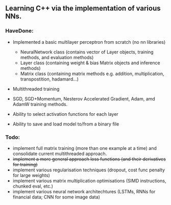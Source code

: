 ## Learning C++ via the implementation of various NNs.

### HaveDone:
- Implemented a basic multilayer perceptron from scratch (no nn libraries)
    - NeuralNetwork class (contains vector of Layer objects, training methods, and evaluation methods)
    - Layer class (containing weight & bias Matrix objects and inference methods)
    - Matrix class (containing matrix methods e.g. addition, multiplication, transpostition, hadamard...)

- Multithreaded training
- SGD, SGD+Momentum, Nesterov Accelerated Gradient, Adam, amd AdamW training methods.
- Ability to select activation functions for each layer
- Ability to save and load model to/from a binary file


### Todo:
- implement full matrix training (more than one example at a time) and consolidate current multithreaded approach.
- ~~implement a more general approach loss functions (and their derivatives for training)~~
- implement various regularisation techniques (dropout, cost func penalty for large weights)
- implement various matrix multiplication optimisations (SIMD instructions, chunked eval, etc.)
- implement various neural network architechtures (LSTMs, RNNs for financial data; CNN for some image data)
